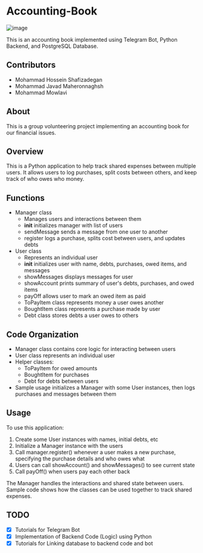# Accounting-Book
![image](https://github.com/mjmaher987/Accounting-Book/assets/77095635/afd168f6-b158-4732-b6f6-d064e6ba4046)

This is an accounting book implemented using Telegram Bot, Python Backend, and PostgreSQL Database.

## Contributors
- Mohammad Hossein Shafizadegan
- Mohammad Javad Maheronnaghsh
- Mohammad Mowlavi

## About
This is a group volunteering project implementing an accounting book for our financial issues.

## Overview
This is a Python application to help track shared expenses between multiple users. It allows users to log purchases, split costs between others, and keep track of who owes who money.

## Functions
- Manager class
  - Manages users and interactions between them
  - __init__ initializes manager with list of users
  - sendMessage sends a message from one user to another
  - register logs a purchase, splits cost between users, and updates debts
- User class
  - Represents an individual user
  - __init__ initializes user with name, debts, purchases, owed items, and messages
  - showMessages displays messages for user
  - showAccount prints summary of user's debts, purchases, and owed items
  - payOff allows user to mark an owed item as paid
  - ToPayItem class represents money a user owes another
  - BoughtItem class represents a purchase made by user
  - Debt class stores debts a user owes to others

## Code Organization
- Manager class contains core logic for interacting between users
- User class represents an individual user
- Helper classes:
  - ToPayItem for owed amounts
  - BoughtItem for purchases
  - Debt for debts between users
- Sample usage initializes a Manager with some User instances, then logs purchases and messages between them

## Usage
To use this application:
1. Create some User instances with names, initial debts, etc
2. Initialize a Manager instance with the users
3. Call manager.register() whenever a user makes a new purchase, specifying the purchase details and who owes what
4. Users can call showAccount() and showMessages() to see current state
5. Call payOff() when users pay each other back
   
The Manager handles the interactions and shared state between users. Sample code shows how the classes can be used together to track shared expenses.

## TODO
  - [x] Tutorials for Telegram Bot
  - [x] Implementation of Backend Code (Logic) using Python
  - [x] Tutorials for Linking database to backend code and bot
